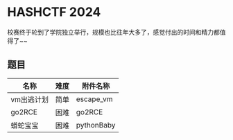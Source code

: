 # HASHCTF 2024

校赛终于轮到了学院独立举行，规模也比往年大多了，感觉付出的时间和精力都值得了~~



## 题目

| 名称       | 难度 | 附件名称   |
| ---------- | ---- | ---------- |
| vm出逃计划 | 简单 | escape_vm  |
| go2RCE     | 困难 | go2RCE     |
| 蟒蛇宝宝   | 困难 | pythonBaby |